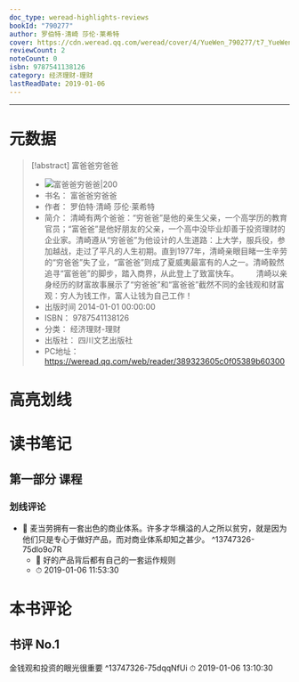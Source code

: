 ```yaml
---
doc_type: weread-highlights-reviews
bookId: "790277"
author: 罗伯特·清崎 莎伦·莱希特
cover: https://cdn.weread.qq.com/weread/cover/4/YueWen_790277/t7_YueWen_790277.jpg
reviewCount: 2
noteCount: 0
isbn: 9787541138126
category: 经济理财-理财
lastReadDate: 2019-01-06
---
```


---
# 元数据
> [!abstract] 富爸爸穷爸爸
> - ![ 富爸爸穷爸爸|200](https://cdn.weread.qq.com/weread/cover/4/YueWen_790277/t7_YueWen_790277.jpg)
> - 书名： 富爸爸穷爸爸
> - 作者： 罗伯特·清崎 莎伦·莱希特
> - 简介： 清崎有两个爸爸：“穷爸爸”是他的亲生父亲，一个高学历的教育官员；“富爸爸”是他好朋友的父亲，一个高中没毕业却善于投资理财的企业家。清崎遵从“穷爸爸”为他设计的人生道路：上大学，服兵役，参加越战，走过了平凡的人生初期。直到1977年，清崎亲眼目睹一生辛劳的“穷爸爸”失了业，“富爸爸”则成了夏威夷最富有的人之一。清崎毅然追寻“富爸爸”的脚步，踏入商界，从此登上了致富快车。
　　清崎以亲身经历的财富故事展示了“穷爸爸”和“富爸爸”截然不同的金钱观和财富观：穷人为钱工作，富人让钱为自己工作！
> - 出版时间 2014-01-01 00:00:00
> - ISBN： 9787541138126
> - 分类： 经济理财-理财
> - 出版社： 四川文艺出版社
> - PC地址：https://weread.qq.com/web/reader/389323605c0f05389b60300

# 高亮划线

# 读书笔记

## 第一部分 课程

### 划线评论
- 📌 麦当劳拥有一套出色的商业体系。许多才华横溢的人之所以贫穷，就是因为他们只是专心于做好产品，而对商业体系却知之甚少。  ^13747326-75dlo9o7R
    - 💭 好的产品背后都有自己的一套运作规则
    - ⏱ 2019-01-06 11:53:30
   
# 本书评论

## 书评 No.1 
金钱观和投资的眼光很重要 ^13747326-75dqqNfUi
⏱ 2019-01-06 13:10:30
